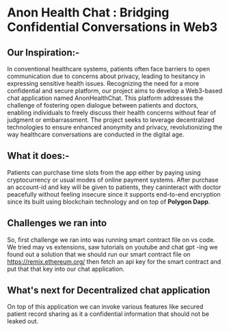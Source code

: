 # Anon Health Chat : Bridging Confidential Conversations in Web3

## Our Inspiration:-
In conventional healthcare systems, patients often face barriers to open communication due to concerns about privacy, leading to hesitancy in expressing sensitive health issues. Recognizing the need for a more confidential and secure platform, our project aims to develop a Web3-based chat application named AnonHealthChat. This platform addresses the challenge of fostering open dialogue between patients and doctors, enabling individuals to freely discuss their health concerns without fear of judgment or embarrassment. The project seeks to leverage decentralized technologies to ensure enhanced anonymity and privacy, revolutionizing the way healthcare conversations are conducted in the digital age.

## What it does:-
Patients can purchase time slots from the app either by paying using cryptocurrency or usual modes of online payment systems. After purchase an account-id and key will be given to patients, they caninteract with doctor peacefully without feeling insecure since it supports end-to-end encryption since its built using blockchain technology and on top of **Polygon Dapp**.

## Challenges we ran into
So, first challenge we ran into was running smart contract file on vs code. We tried may vs extensions, saw tutorials on youtube and chat gpt -ing we found out  a solution that we should run our smart contract file on https://remix.ethereum.org/ then fetch an api key for the smart contract and put that that key into our chat application.




## What's next for Decentralized chat application
On top of this application we can invoke various features like secured patient record sharing as it a confidential information that should not be leaked out.
